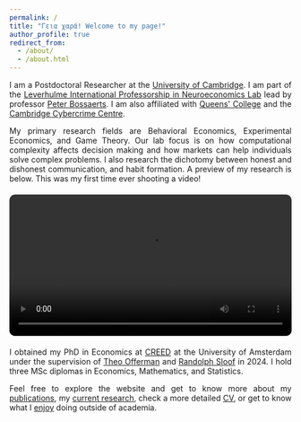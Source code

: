 ```yaml
---
permalink: /
title: "Γεια χαρά! Welcome to my page!"
author_profile: true
redirect_from: 
  - /about/
  - /about.html
---
```


<style>
  /* Styling for the video element */
  video {
    max-width: 100%;
    height: auto;
    display: block;
    margin: 20px auto;
    border-radius: 10px; /* Optional: Rounded corners for video */
  }
</style>

<p align="justify">I am a Postdoctoral Researcher at the <a href="https://www.econ.cam.ac.uk/" target="_blank">University of Cambridge</a>. I am part of the <a href="https://lipne.econ.cam.ac.uk/" target="_blank">Leverhulme International Professorship in Neuroeconomics Lab</a> lead by professor <a href="https://www.econ.cam.ac.uk/people/faculty/plb32" target="_blank">Peter Bossaerts</a>. I am also affiliated with <a href="https://www.queens.cam.ac.uk/contacts/directories/rokos-postdoctoral-research-associates" target="_blank">Queens' College</a> and the <a href="https://www.cambridgecybercrime.uk/" target="_blank">Cambridge Cybercrime Centre</a>.</p>

<p align="justify">My primary research fields are Behavioral Economics, Experimental Economics, and Game Theory. Our lab focus is on how computational complexity affects decision making and how markets can help individuals solve complex problems. I also research the dichotomy between honest and dishonest communication, and habit formation. A preview of my research is below. This was my first time ever shooting a video!
  <video width="600" height="400" controls>
    <source src="/videos/lipne.mp4" type="video/mp4">
    Your browser does not support the video tag. Please try a modern browser.
  </video>
</p>

<p align="justify">I obtained my PhD in Economics at <a href="https://www.creedexperiment.nl/creed/peopleindex.php" target="_blank">CREED</a> at the University of Amsterdam under the supervision of <a href="https://www.uva.nl/en/profile/o/f/t.j.s.offerman/t.j.s.offerman.html" target="_blank">Theo Offerman</a> and <a href="https://www.uva.nl/en/profile/s/l/r.sloof/r.sloof.html" target="_blank">Randolph Sloof</a> in 2024. I hold three MSc diplomas in Economics, Mathematics, and Statistics.</p>

<p align="justify">Feel free to explore the website and get to know more about my <a href="/publications/">publications</a>, my <a href="/research/">current research</a>, check a more detailed <a href="/files/cv_ioannidis.pdf" target="_blank">CV</a>, or get to know what I <a href="/personal/">enjoy</a> doing outside of academia.</p>